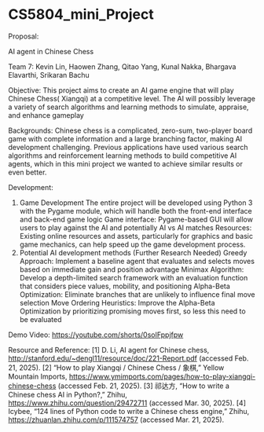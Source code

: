 # CS5804_mini_Project

Proposal:

AI agent in Chinese Chess

Team 7: Kevin Lin, Haowen Zhang, Qitao Yang, Kunal Nakka, Bhargava Elavarthi, Srikaran Bachu
	
Objective: This project aims to create an AI game engine that will play Chinese Chess( Xiangqi) at a competitive level.  The AI will possibly leverage a variety of search algorithms and learning methods to simulate, appraise, and enhance gameplay

Backgrounds: Chinese chess is a complicated, zero-sum, two-player board game with complete information and a large branching factor, making AI development challenging.  Previous applications have used various search algorithms and reinforcement learning methods to build competitive AI agents, which in this mini project we wanted to achieve similar results or even better.

Development:
1.  Game Development
The entire project will be developed using Python 3 with the Pygame module, which will handle both the front-end interface and back-end game logic 
Game interface: Pygame-based GUI will allow users to play against the AI and potentially AI vs AI matches
Resources: Existing online resources and assets, particularly for graphics and basic game mechanics, can help speed up the game development process.
2. Potential AI development methods (Further Research Needed)
Greedy Approach: Implement a baseline agent that evaluates and selects moves based on immediate gain and position advantage
Minimax Algorithm: Develop a depth-limited search framework with an evaluation function that considers piece values, mobility, and positioning
Alpha-Beta Optimization: Eliminate branches that are unlikely to influence final move selection
Move Ordering Heuristics: Improve the Alpha-Beta Optimization by prioritizing promising moves first, so less this need to be evaluated

Demo Video:
https://youtube.com/shorts/0soIFppjfpw

Resource and Reference: 
[1] D. Li, AI agent for Chinese chess, http://stanford.edu/~dengl11/resource/doc/221-Report.pdf (accessed Feb. 21, 2025). 
[2] “How to play Xiangqi / Chinese Chess / 象棋,” Yellow Mountain Imports, https://www.ymimports.com/pages/how-to-play-xiangqi-chinese-chess (accessed Feb. 21, 2025).
[3] 祁达方, “How to write a Chinese chess AI in Python?,” Zhihu, https://www.zhihu.com/question/29472711 (accessed Mar. 30, 2025). 
[4] Icybee, “124 lines of Python code to write a Chinese chess engine,” Zhihu, https://zhuanlan.zhihu.com/p/111574757 (accessed Mar. 21, 2025). 


